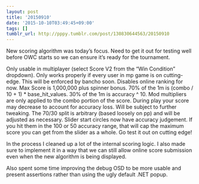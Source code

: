```yaml
---
layout: post
title: '20150910'
date: '2015-10-10T03:49:45+09:00'
tags: []
tumblr_url: http://pppy.tumblr.com/post/130830644563/20150910
---
```

New scoring algorithm was today’s focus. Need to get it out for testing well before OWC starts so we can ensure it’s ready for the tournament.

Only usable in multiplayer (select Score V2 from the “Win Condition” dropdown).
Only works properly if every user in mp game is on cutting-edge. This will be enforced by bancho soon.
Disables online ranking for now.
Max Score is 1,000,000 plus spinner bonus.
70% of the 1m is (combo / 10 + 1) * base_hit_values.
30% of the 1m is accuracy ^ 10.
Mod multipliers are only applied to the combo portion of the score.
During play your score may decrease to account for accuracy loss.
Will be subject to further tweaking. The 70/30 split is arbitrary (based loosely on pp) and will be adjusted as necessary.
Slider start circles now have accuracy judgement. If you hit them in the 100 or 50 accuracy range, that will cap the maximum score you can get from the slider as a whole.
Go test it out on cutting edge!

In the process I cleaned up a lot of the internal scoring logic. I also made sure to implement it in a way that we can still allow online score submission even when the new algorithm is being displayed.

Also spent some time improving the debug OSD to be more usable and present assertions rather than using the ugly default .NET popup.
